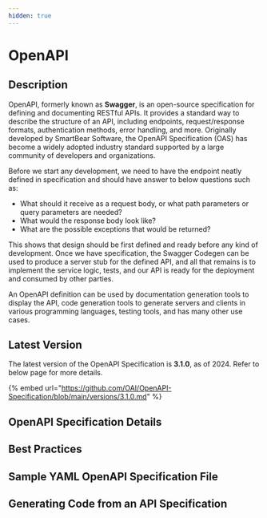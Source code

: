 ```yaml
---
hidden: true
---
```


# OpenAPI

## Description

OpenAPI, formerly known as **Swagger**, is an open-source specification for defining and documenting RESTful APIs. It provides a standard way to describe the structure of an API, including endpoints, request/response formats, authentication methods, error handling, and more. Originally developed by SmartBear Software, the OpenAPI Specification (OAS) has become a widely adopted industry standard supported by a large community of developers and organizations.

Before we start any development, we need to have the endpoint neatly defined in specification and should have answer to below questions such as:

* What should it receive as a request body, or what path parameters or query parameters are needed?
* What would the response body look like?
* What are the possible exceptions that would be returned?

This shows that design should be first defined and ready before any kind of development. Once we have specification, the Swagger Codegen can be used to produce a server stub for the defined API, and all that remains is to implement the service logic, tests, and our API is ready for the deployment and consumed by other parties.

An OpenAPI definition can be used by documentation generation tools to display the API, code generation tools to generate servers and clients in various programming languages, testing tools, and has many other use cases.

## **Latest Version**

The latest version of the OpenAPI Specification is **3.1.0**, as of 2024. Refer to below page for more details.

{% embed url="https://github.com/OAI/OpenAPI-Specification/blob/main/versions/3.1.0.md" %}

## OpenAPI Specification Details

## Best Practices

## Sample YAML OpenAPI Specification File

## Generating Code from an API Specification

